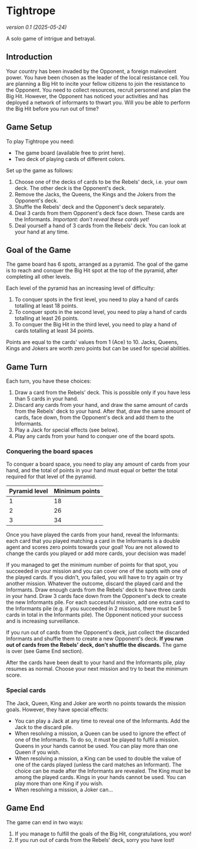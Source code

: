 # Tightrope

_version 0.1 (2025-05-24)_

A solo game of intrigue and betrayal.

## Introduction

Your country has been invaded by the Opponent, a foreign malevolent power. You have been chosen as the leader of the local resistance cell. You are planning a Big Hit to incite your fellow citizens to join the resistance to the Opponent. You need to collect resources, recruit personnel and plan the Big Hit. However, the Opponent has noticed your activities and has deployed a network of informants to thwart you. Will you be able to perform the Big Hit before you run out of time?

## Game Setup

To play Tightrope you need:

- The game board (available free to print here).
- Two deck of playing cards of different colors.

Set up the game as follows:

1. Choose one of the decks of cards to be the Rebels' deck, i.e. your own deck. The other deck is the Opponent's deck.
2. Remove the Jacks, the Queens, the Kings and the Jokers from the Opponent's deck.
3. Shuffle the Rebels' deck and the Opponent's deck separately.
4. Deal 3 cards from them Opponent's deck face down. These cards are the Informants. _Important: don't reveal these cards yet!_
5. Deal yourself a hand of 3 cards from the Rebels' deck. You can look at your hand at any time.

## Goal of the Game

The game board has 6 spots, arranged as a pyramid. The goal of the game is to reach and conquer the Big Hit spot at the top of the pyramid, after completing all other levels.

Each level of the pyramid has an increasing level of difficulty:

1. To conquer spots in the first level, you need to play a hand of cards totalling at least 18 points.
2. To conquer spots in the second level, you need to play a hand of cards totalling at least 26 points.
3. To conquer the Big Hit in the third level, you need to play a hand of cards totalling at least 34 points.

Points are equal to the cards' values from 1 (Ace) to 10. Jacks, Queens, Kings and Jokers are worth zero points but can be used for special abilities.

## Game Turn

Each turn, you have these choices:

1. Draw a card from the Rebels' deck. This is possible only if you have less than 5 cards in your hand.
2. Discard any cards from your hand, and draw the same amount of cards from the Rebels' deck to your hand. After that, draw the same amount of cards, face down, from the Opponent's deck and add them to the Informants.
3. Play a Jack for special effects (see below).
4. Play any cards from your hand to conquer one of the board spots.

### Conquering the board spaces

To conquer a board space, you need to play any amount of cards from your hand, and the total of points in your hand must equal or better the total required for that level of the pyramid.

| Pyramid level | Minimum points |
|---------------|----------------|
| 1             | 18             |
| 2             | 26             |
| 3             | 34             |

Once you have played the cards from your hand, reveal the Informants: each card that you played matching a card in the Informants is a double agent and scores zero points towards your goal! You are not allowed to change the cards you played or add more cards, your decision was made!

If you managed to get the minimum number of points for that spot, you succeeded in your mission and you can cover one of the spots with one of the played cards. If you didn't, you failed, you will have to try again or try another mission. Whatever the outcome, discard the played card and the Informants. Draw enough cards from the Rebels' deck to have three cards in your hand. Draw 3 cards face down from the Opponent's deck to create the new Informants pile. For each successful mission, add one extra card to the Informants pile (e.g. if you succeeded in 2 missions, there must be 5 cards in total in the Informants pile). The Opponent noticed your success and is increasing surveillance.

If you run out of cards from the Opponent's deck, just collect the discarded Informants and shuffle them to create a new Opponent's deck. **If you run out of cards from the Rebels' deck, don't shuffle the discards.** The game is over (see Game End section).

After the cards have been dealt to your hand and the Informants pile, play resumes as normal. Choose your next mission and try to beat the minimum score.

### Special cards

The Jack, Queen, King and Joker are worth no points towards the mission goals. However, they have special effects:

- You can play a Jack at any time to reveal one of the Informants. Add the Jack to the discard pile.
- When resolving a mission, a Queen can be used to ignore the effect of one of the Informants. To do so, it must be played to fulfil a mission. Queens in your hands cannot be used. You can play more than one Queen if you wish.
- When resolving a mission, a King can be used to double the value of one of the cards played (unless the card matches an Informant). The choice can be made after the Informants are revealed. The King must be among the played cards. Kings in your hands cannot be used. You can play more than one King if you wish.
- When resolving a mission, a Joker can...

## Game End

The game can end in two ways:

1. If you manage to fulfill the goals of the Big Hit, congratulations, you won!
2. If you run out of cards from the Rebels' deck, sorry you have lost!
